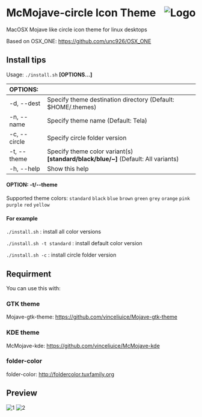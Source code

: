 <img src="https://github.com/vinceliuice/Sierra-gtk-theme/blob/imgs/logo.png" alt="Logo" align="right" /> McMojave-circle Icon Theme
======

MacOSX Mojave like circle icon theme for linux desktops

Based on OSX_ONE: https://github.com/unc926/OSX_ONE

## Install tips

Usage:  `./install.sh`  **[OPTIONS...]**

|  OPTIONS:           | |
|:--------------------|:-------------|
|-d, --dest           | Specify theme destination directory (Default: $HOME/.themes)|
|-n, --name           | Specify theme name (Default: Tela)|
|-c, --circle         | Specify circle folder version|
|-t, --theme          | Specify theme color variant(s) **[standard/black/blue/~]** (Default: All variants)|
|-h, --help           | Show this help|

#### OPTION: -t/--theme

Supported theme colors:  `standard` `black` `blue` `brown` `green` `grey` `orange`
`pink` `purple` `red` `yellow`

#### For example

`./install.sh` : install all color versions

`./install.sh -t standard` : install default color version

`./install.sh -c` : install circle folder version

## Requirment
You can use this with:

### GTK theme

Mojave-gtk-theme: https://github.com/vinceliuice/Mojave-gtk-theme

### KDE theme

McMojave-kde: https://github.com/vinceliuice/McMojave-kde

### folder-color
folder-color: http://foldercolor.tuxfamily.org

## Preview
![1](../master/preview.png)
![2](../master/preview01.png)
